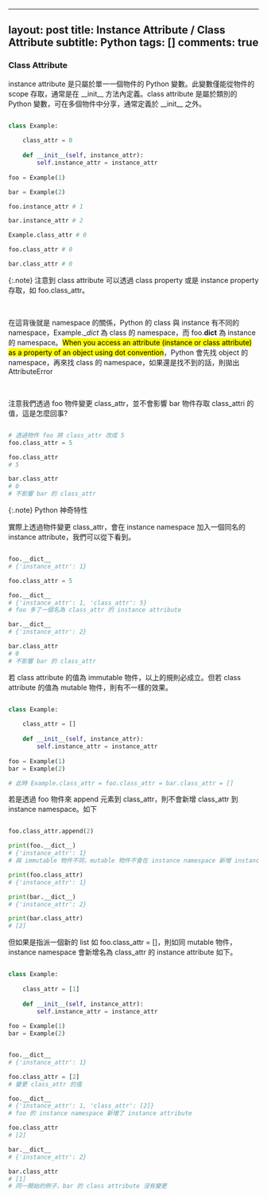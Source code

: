 
---
layout: post
title: Instance Attribute / Class Attribute
subtitle: Python
tags: []
comments: true
---

### Class Attribute

instance attribute 是只屬於單一一個物件的 Python 變數。此變數僅能從物件的 scope 存取，通常是在 \_\_init__ 方法內定義。class attribute 是屬於類別的 Python 變數，可在多個物件中分享，通常定義於 \_\_init__ 之外。 

```python

class Example:
    
    class_attr = 0
        
    def __init__(self, instance_attr):
        self.instance_attr = instance_attr
        
foo = Example(1)

bar = Example(2)

foo.instance_attr # 1

bar.instance_attr # 2

Example.class_attr # 0

foo.class_attr # 0

bar.class_attr # 0

```
{:.note}
注意到 class attribute 可以透過 class property 或是 instance property 存取，如 foo.class_attr。

<br/>

在這背後就是 namespace 的關係，Python 的 class 與 instance 有不同的 namespace，Example.__dict_ 為 class 的 namespace，而 foo.__dict__ 為 instance 的 namespace。<mark>When you access an attribute (instance or class attribute) as a property of an object using dot convention</mark>，Python 會先找 object 的 namespace，再來找 class 的 namespace，如果還是找不到的話，則拋出 AttributeError

<br/>

注意我們透過 foo 物件變更 class_attr，並不會影響 bar 物件存取 class_attri 的值，這是怎麼回事? 

```python

# 透過物件 foo 將 class_attr 改成 5
foo.class_attr = 5

foo.class_attr
# 5

bar.class_attr 
# 0
# 不影響 bar 的 class_attr

```

{:.note}
Python 神奇特性

實際上透過物件變更 class_attr，會在 instance namespace 加入一個同名的 instance attribute，我們可以從下看到。

```python

foo.__dict__
# {'instance_attr': 1}

foo.class_attr = 5

foo.__dict__
# {'instance_attr': 1, 'class_attr': 5}
# foo 多了一個名為 class_attr 的 instance attribute

bar.__dict__
# {'instance_attr': 2}

bar.class_attr 
# 0
# 不影響 bar 的 class_attr

```

若 class attribute 的值為 immutable 物件，以上的規則必成立。但若 class attribute 的值為 mutable 物件，則有不一樣的效果。

```python

class Example:
    
    class_attr = []
        
    def __init__(self, instance_attr):
        self.instance_attr = instance_attr
        
foo = Example(1)
bar = Example(2)

# 此時 Example.class_attr = foo.class_attr = bar.class_attr = []

```

若是透過 foo 物件來 append 元素到 class_attr，則不會新增 class_attr 到 instance namespace。如下

```python

foo.class_attr.append(2)

print(foo.__dict__)
# {'instance_attr': 1}
# 與 immutable 物件不同，mutable 物件不會在 instance namespace 新增 instance attribute

print(foo.class_attr)
# {'instance_attr': 1} 

print(bar.__dict__)
# {'instance_attr': 2}

print(bar.class_attr)
# [2]

```

但如果是指派一個新的 list 如 foo.class_attr = []，則如同 mutable 物件，instance namespace 會新增名為 class_attr 的 instance attribute 如下。

```python

class Example:
    
    class_attr = [1]
        
    def __init__(self, instance_attr):
        self.instance_attr = instance_attr
        
foo = Example(1)
bar = Example(2)


foo.__dict__
# {'instance_attr': 1}

foo.class_attr = [2]
# 變更 class_attr 的值

foo.__dict__
# {'instance_attr': 1, 'class_attr': [2]}
# foo 的 instance namespace 新增了 instance attribute

foo.class_attr
# [2]

bar.__dict__
# {'instance_attr': 2}

bar.class_attr
# [1]
# 同一開始的例子，bar 的 class attribute 沒有變更

```

<br/>
<br/>
<br/>
<br/>
<br/>
<br/>
<br/>
